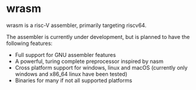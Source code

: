 # wrasm

wrasm is a risc-V assembler, primarily targeting riscv64.

The assembler is currently under development, but is planned to have the
following features:
- Full support for GNU assembler features
- A powerful, turing complete preprocessor inspired by nasm
- Cross platform support for windows, linux and macOS (currently only windows
and x86_64 linux have been tested)
- Binaries for many if not all supported platforms

